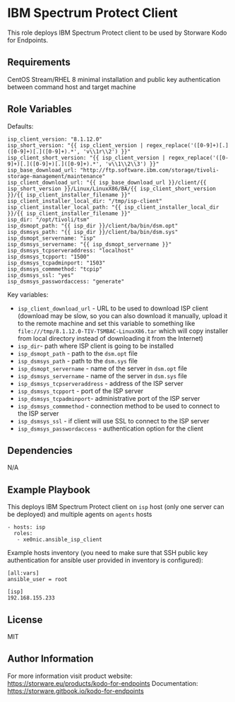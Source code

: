 IBM Spectrum Protect Client
=========

This role deploys IBM Spectrum Protect client to be used by
Storware Kodo for Endpoints.

Requirements
------------

CentOS Stream/RHEL 8 minimal installation and public key authentication between command host and target machine

Role Variables
--------------

Defaults:
```
isp_client_version: "8.1.12.0"
isp_short_version: "{{ isp_client_version | regex_replace('([0-9]+)[.]([0-9]+)[.]([0-9]+).*', 'v\\1r\\2') }}"
isp_client_short_version: "{{ isp_client_version | regex_replace('([0-9]+)[.]([0-9]+)[.]([0-9]+).*', 'v\\1\\2\\3') }}"
isp_base_download_url: "http://ftp.software.ibm.com/storage/tivoli-storage-management/maintenance"
isp_client_download_url: "{{ isp_base_download_url }}/client/{{ isp_short_version }}/Linux/LinuxX86/BA/{{ isp_client_short_version }}/{{ isp_client_installer_filename }}"
isp_client_installer_local_dir: "/tmp/isp-client"
isp_client_installer_local_path: "{{ isp_client_installer_local_dir }}/{{ isp_client_installer_filename }}"
isp_dir: "/opt/tivoli/tsm"
isp_dsmopt_path: "{{ isp_dir }}/client/ba/bin/dsm.opt"
isp_dsmsys_path: "{{ isp_dir }}/client/ba/bin/dsm.sys"
isp_dsmopt_servername: "isp"
isp_dsmsys_servername: "{{ isp_dsmopt_servername }}"
isp_dsmsys_tcpserveraddress: "localhost"
isp_dsmsys_tcpport: "1500"
isp_dsmsys_tcpadminport: "1503"
isp_dsmsys_commmethod: "tcpip"
isp_dsmsys_ssl: "yes"
isp_dsmsys_passwordaccess: "generate"
```

Key variables:

* `isp_client_download_url` - URL to be used to download ISP client (download may be slow,
  so you can also download it manually, upload it to the remote machine and set this variable
  to something like `file:///tmp/8.1.12.0-TIV-TSMBAC-LinuxX86.tar` which will copy installer from local
  directory instead of downloading it from the Internet)
* `isp_dir`- path where ISP client is going to be installed
* `isp_dsmopt_path` - path to the `dsm.opt` file
* `isp_dsmsys_path` - path to the `dsm.sys` file
* `isp_dsmopt_servername` - name of the server in `dsm.opt` file
* `isp_dsmsys_servername` - name of the server in `dsm.sys` file
* `isp_dsmsys_tcpserveraddress` - address of the ISP server
* `isp_dsmsys_tcpport` - port of the ISP server
* `isp_dsmsys_tcpadminport`- administrative port of the ISP server
* `isp_dsmsys_commmethod` - connection method to be used to connect to the ISP server
* `isp_dsmsys_ssl` - if client will use SSL to connect to the ISP server
* `isp_dsmsys_passwordaccess` - authentication option for the client

Dependencies
------------

N/A

Example Playbook
----------------

This deploys IBM Spectrum Protect client on `isp` host (only one server can be deployed)
and multiple agents on `agents` hosts

```
- hosts: isp
  roles:
   - xe0nic.ansible_isp_client
```

Example hosts inventory (you need to make sure that SSH public key authentication for
ansible user provided in inventory is configured):

```
[all:vars]
ansible_user = root

[isp]
192.168.155.233
```

License
-------

MIT

Author Information
------------------

For more information visit product website: https://storware.eu/products/kodo-for-endpoints
Documentation: https://storware.gitbook.io/kodo-for-endpoints